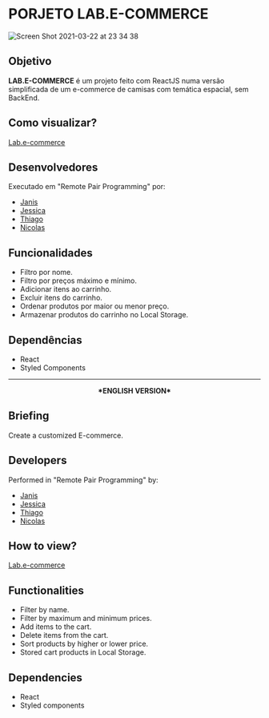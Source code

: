 # PORJETO LAB.E-COMMERCE

![Screen Shot 2021-03-22 at 23 34 38](https://user-images.githubusercontent.com/19447953/112084264-47f40980-8b67-11eb-914f-001b3ca6cc54.png)

## Objetivo
**LAB.E-COMMERCE** é um projeto feito com ReactJS numa versão simplificada de um e-commerce de camisas com temática espacial, sem BackEnd.

## Como visualizar?
[Lab.e-commerce](http://labenu-labecommerce.surge.sh/)

## Desenvolvedores
Executado em "Remote Pair Programming" por:
- [Janis](https://github.com/janiscostadelli)
- [Jessica](https://github.com/quirinojess)
- [Thiago](https://github.com/tjatoba)
- [Nicolas](https://github.com/parkournick2)

## Funcionalidades
- Filtro por nome.
- Filtro por preços máximo e mínimo.
- Adicionar itens ao carrinho.
- Excluir itens do carrinho.
- Ordenar produtos por maior ou menor preço.
- Armazenar produtos do carrinho no Local Storage.

## Dependências
- React
- Styled Components

<hr></hr>

<div align= 'center'><b>*ENGLISH VERSION*</b></div>

## Briefing
Create a customized E-commerce.

## Developers
Performed in "Remote Pair Programming" by:
- [Janis](https://github.com/janiscostadelli)
- [Jessica](https://github.com/quirinojess)
- [Thiago](https://github.com/tjatoba)
- [Nicolas](https://github.com/parkournick2)

## How to view?
[Lab.e-commerce](http://labenu-labecommerce.surge.sh/)

## Functionalities
- Filter by name.
- Filter by maximum and minimum prices.
- Add items to the cart.
- Delete items from the cart.
- Sort products by higher or lower price.
- Stored cart products in Local Storage.

## Dependencies
- React
- Styled components

